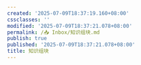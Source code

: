 ```yaml
---
created: '2025-07-09T18:37:19.160+08:00'
cssclasses: ''
modified: '2025-07-09T18:37:21.078+08:00'
permalink: /📥 Inbox/知识组块.md
publish: true
published: '2025-07-09T18:37:21.078+08:00'
title: 知识组块
---
```

